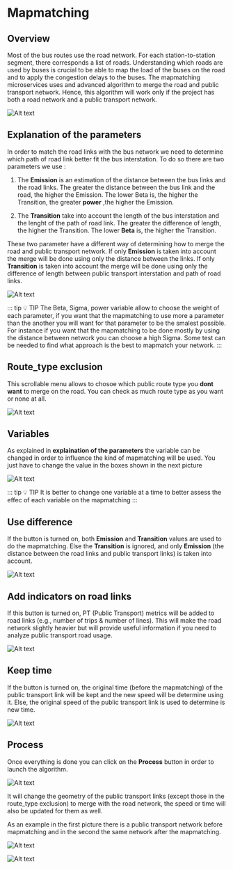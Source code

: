 
# Mapmatching

## Overview

Most of the bus routes use the road network. For each station-to-station segment, there corresponds a list of roads. Understanding which roads are used by buses is crucial to be able to map the load of the buses on the road and to apply the congestion delays to the buses. The mapmatching microservices uses and advanced algorithm to merge the road and public transport network. Hence, this algorithm will work only if the project has both a road network and a public transport network.

![Alt text](/microservice/mapmatching_overview.png)

## Explanation of the parameters

In order to match the road links with the bus network we need to determine which path of road link better fit the bus interstation. To do so there are two parameters we use :

1. The **Emission** is an estimation of the distance between the bus links and the road links. The greater the distance between the bus link and the road, the higher the Emission. The lower Beta is, the higher the Transition, the greater **power** ,the higher the Emission.

2. The **Transition** take into account the length of the bus interstation and the lenght of the path of road link.  The greater the difference of length, the higher the Transition. The lower **Beta** is, the higher the Transition.

These two parameter have a different way of determining how to merge the road and public transport network. If only **Emission** is taken into account the merge will be done using only the distance between the links.  If only **Transition** is taken into account the merge will be done using only the difference of length between public transport interstation and path of road links.

![Alt text](/microservice/formulas.png)

::: tip 💡 TIP
The Beta, Sigma, power variable allow to choose the weight of each parameter, if you want that the mapmatching to use more a parameter than the another you will want for that parameter to be the smalest possible. For instance if you want  that the mapmatching to be done mostly by using the distance between network you can choose a high Sigma. Some test can be needed to find what approach is the best to mapmatch your network.
:::

## Route_type exclusion

This scrollable menu allows to chosoe which public route type you **dont want** to merge on the road. You can check as much route type as you want or none at all.

![Alt text](/microservice/route_type_exclusion.png)

## Variables

As explained in **explaination of the parameters** the variable can be changed in order to influence the kind of mapmatching will be used. You just have to change the value in the boxes shown in the next picture

![Alt text](/microservice/variables_mapmatching.png)

::: tip 💡 TIP
It is better to change one variable at a time to better assess the effec of each variable on the mapmatching
:::

## Use difference

If the button is turned on, both **Emission** and **Transition** values are used to do the mapmatching. Else the **Transition** is ignored, and only **Emission** (the distance between the road links and public transport links) is taken into account.

![Alt text](/microservice/use_diff_mapmatching.png)

## Add indicators on road links

If this button is turned on, PT (Public Transport) metrics will be added to road links (e.g., number of trips & number of lines). This will make the road network slightly heavier but will provide useful information if you need to analyze public transport road usage.

![Alt text](/microservice/add_indicator_mapmatching.png)

## Keep time

If the button is turned on, the original time (before the mapmatching) of the public transport link will be kept and the new speed will be determine using it. Else, the original speed of the public transport link is used to determine is new time.

![Alt text](/microservice/keep_time.png)

## Process

Once everything is done you can click on the **Process** button in order to launch the algorithm.

![Alt text](/microservice/process_mapmatching.png)

It will change the geometry of the public transport links (except those in the route_type exclusion) to merge with the road network, the speed or time will also be updated for them as well.

As an example in the first picture there is a public transport network before mapmatching and in the second the same network after the mapmatching.

![Alt text](/microservice/avant.png)

![Alt text](/microservice/apres.png)